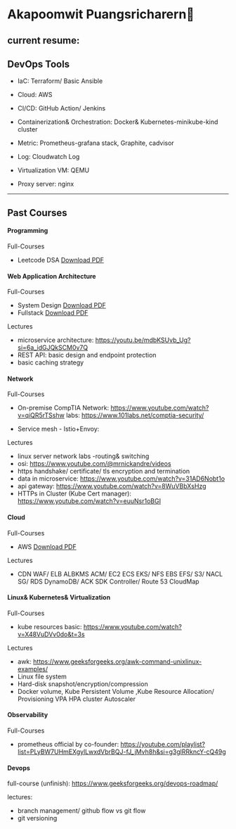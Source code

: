 # Akapoomwit Puangsricharern🐒

## current resume:

## DevOps Tools

- IaC: Terraform/ Basic Ansible

- Cloud: AWS

- CI/CD: GitHub Action/ Jenkins

- Containerization& Orchestration: Docker& Kubernetes-minikube-kind cluster

- Metric: Prometheus-grafana stack, Graphite, cadvisor

- Log: Cloudwatch Log

- Virtualization VM: QEMU

- Proxy server: nginx

---
## Past Courses 

#### Programming
Full-Courses
- Leetcode DSA [Download PDF](<files/UC-28d1946d-9937-4215-89f5-88231732d1d9.pdf>)


#### Web Application Architecture
Full-Courses
- System Design [Download PDF](<files/system design.pdf>)
- Fullstack [Download PDF](<files/UC-78a7ed2f-9eb5-4857-a4f4-446994e2a217.pdf>)


Lectures
- microservice architecture: https://youtu.be/mdbKSUvb_Ug?si=6a_idGJQkSCM0v7Q
- REST API: basic design and endpoint protection 
- basic caching strategy

#### Network
Full-Courses
- On-premise CompTIA Network: https://www.youtube.com/watch?v=qiQR5rTSshw
labs: https://www.101labs.net/comptia-security/

- Service mesh - Istio+Envoy: 

Lectures
- linux server network labs -routing& switching
- osi: https://www.youtube.com/@mrnickandre/videos
- https handshake/ certificate/ tls encryption and termination
- data in microservice: https://www.youtube.com/watch?v=31AD6Nobt1o
- api gateway: https://www.youtube.com/watch?v=8WuVBbXsHzg
- HTTPs in Cluster (Kube Cert manager): https://www.youtube.com/watch?v=euuNsr1oBGI


#### Cloud
Full-Courses 
- AWS [Download PDF](<files/134_3_5755360_1718544996_AWS-Course-Completion-Certificate.pdf>)

Lectures
- CDN WAF/ ELB ALBKMS ACM/ EC2 ECS EKS/ NFS EBS EFS/ S3/ NACL SG/ RDS DynamoDB/ ACK SDK Controller/ Route 53 CloudMap

#### Linux& Kubernetes& Virtualization 
Full-Courses
- kube resources basic: https://www.youtube.com/watch?v=X48VuDVv0do&t=3s

Lectures
- awk: https://www.geeksforgeeks.org/awk-command-unixlinux-examples/
- Linux file system
- Hard-disk snapshot/encryption/compression
- Docker volume, Kube Persistent Volume ,Kube Resource Allocation/ Provisioning VPA HPA cluster Autoscaler


#### Observability
Full-Courses
- prometheus official by co-founder: https://youtube.com/playlist?list=PLyBW7UHmEXgylLwxdVbrBQJ-fJ_jMvh8h&si=g3glRRkncY-cQ49g

#### Devops
full-course (unfinish): https://www.geeksforgeeks.org/devops-roadmap/

lectures:
- branch management/ github flow vs git flow
- git versioning 


